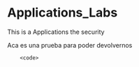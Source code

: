 # Applications_Labs

This is a Applications the security


Aca es una prueba para poder devolvernos
```
	<code>
```